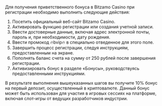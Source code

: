 Для получения приветственного бонуса в Bitzamo Casino при регистрации необходимо выполнить следующие действия:

1. Посетить официальный веб-сайт Bitzamo Casino.
2. Активировать функцию регистрации или создания учетной записи.
3. Ввести достоверные данные, включая адрес электронной почты, пароль и, при необходимости, дату рождения.
5. Ввести промокод 🔥bvip🔥 в специально отведенное для этого поле.
6. Завершить процесс регистрации, следуя инструкциям, предоставленным на экране.
7. Пополнять баланс счета на сумму от 250 рублей после завершения регистрации.
8. Активизировать бонус в разделе «Бонусы», руководствуясь предоставленными инструкциями.

В результате выполнения вышеуказанных шагов вы получите 10% бонус на первый депозит, осуществленный в криптовалюте. Данный бонус может быть использован для участия в игровых сессиях на платформе, включая слот-игры от ведущих разработчиков индустрии.

